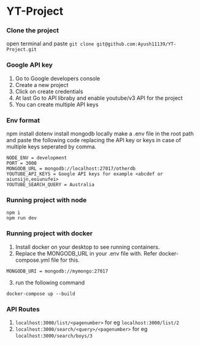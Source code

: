 # YT-Project

### Clone the project
open terminal and paste ```git clone git@github.com:Ayush11139/YT-Project.git```

### Google API key
1. Go to Google developers console
2. Create a new project
3. Click on create credentials
4. At last Go to API libraby and enable youtube/v3 API for the project
5. You can create multiple API keys


### Env format
npm install dotenv
install mongodb locally
make a .env file in the root path and paste the following code replacing the API key or keys in case of multiple keys seperated by comma.

```
NODE_ENV = development
PORT = 3000
MONGODB_URL = mongodb://localhost:27017/otherdb
YOUTUBE_API_KEYS = Google API keys for example <abcdef or aiunsijn,eoiunufei>
YOUTUBE_SEARCH_QUERY = Australia
```
### Running project with node

```
npm i
npm run dev
```
### Running project with docker
1. Install docker on your desktop to see running containers.
2. Replace the MONGODB_URL in your .env file with. Refer docker-compose.yml file for this.

```
MONGODB_URI = mongodb://mymongo:27017
```
3. run the following command

```
docker-compose up --build
```
### API Routes

1. ```localhost:3000/list/<pagenumber>``` for eg ```localhost:3000/list/2```
2. ```localhost:3000/search/<query>/<pagenumber>``` for eg ```localhost:3000/search/boys/3```
